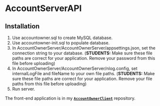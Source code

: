 # AccountServerAPI
## Installation
1. Use accountowner.sql to create MySQL database.
2. Use accountowner-init.sql to populate database.
3. In AccountOwnerServer/AccountOwnerServer/appsettings.json, set the connection string to your database. (**STUDENTS:** Make sure these file paths are correct for your application. Remove your password from this file before uploading)
4. In AccountOwnerServer/AccountOwnerServer/nlog.config, set internalLogFile and fileName to your own file paths. (**STUDENTS:** Make sure these file paths are correct for your application. Remove your file paths from this file before uploading)
5. Run server.

The front-end application is in my **[`AccountOwnerClient`](https://github.com/inochoi/AccountOwnerClient)** repository.
